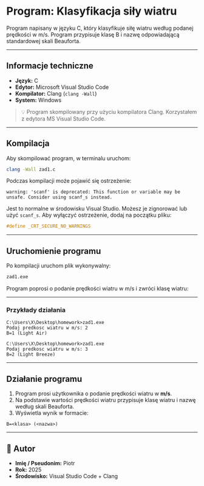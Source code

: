 # Program: Klasyfikacja siły wiatru

Program napisany w języku C, który klasyfikuje siłę wiatru według podanej prędkości w m/s. Program przypisuje klasę B i nazwę odpowiadającą standardowej skali Beauforta.

---

## Informacje techniczne

- **Język:** C  
- **Edytor:** Microsoft Visual Studio Code  
- **Kompilator:** Clang (`clang -Wall`)  
- **System:** Windows  

> 💡 Program skompilowany przy użyciu kompilatora Clang. Korzystałem z edytora MS Visual Studio Code.

---

## Kompilacja

Aby skompilować program, w terminalu uruchom:

```bash
clang -Wall zad1.c
````

Podczas kompilacji może pojawić się ostrzeżenie:

```
warning: 'scanf' is deprecated: This function or variable may be unsafe. Consider using scanf_s instead.
```

Jest to normalne w środowisku Visual Studio. Możesz je zignorować lub użyć `scanf_s`. Aby wyłączyć ostrzeżenie, dodaj na początku pliku:

```c
#define _CRT_SECURE_NO_WARNINGS
```

---

## Uruchomienie programu

Po kompilacji uruchom plik wykonywalny:

```bash
zad1.exe
```

Program poprosi o podanie prędkości wiatru w m/s i zwróci klasę wiatru:

---

### Przykłady działania

```
C:\Users\X\Desktop\homework>zad1.exe
Podaj predkosc wiatru w m/s: 2
B=1 (Light Air)
```

```
C:\Users\X\Desktop\homework>zad1.exe
Podaj predkosc wiatru w m/s: 3
B=2 (Light Breeze)
```

---

## Działanie programu

1. Program prosi użytkownika o podanie prędkości wiatru w **m/s**.
2. Na podstawie wartości prędkości wiatru przypisuje klasę wiatru i nazwę według skali Beauforta.
3. Wyświetla wynik w formacie:

```
B=<klasa> (<nazwa>)
```

---

## 👤 Autor

* **Imię / Pseudonim:** Piotr
* **Rok:** 2025
* **Środowisko:** Visual Studio Code + Clang

```



